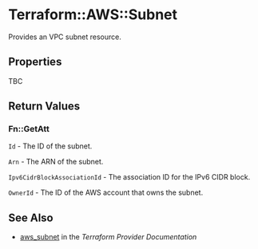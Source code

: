 # Terraform::AWS::Subnet

Provides an VPC subnet resource.

## Properties

TBC

## Return Values

### Fn::GetAtt

`Id` - The ID of the subnet.

`Arn` - The ARN of the subnet.

`Ipv6CidrBlockAssociationId` - The association ID for the IPv6 CIDR block.

`OwnerId` - The ID of the AWS account that owns the subnet.

## See Also

* [aws_subnet](https://www.terraform.io/docs/providers/aws/r/subnet.html) in the _Terraform Provider Documentation_